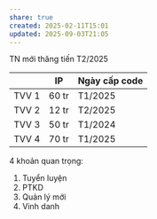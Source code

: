 ```yaml
---
share: true
created: 2025-02-11T15:01
updated: 2025-09-03T21:05
---
```

TN mới thăng tiến T2/2025

|       | IP    | Ngày cấp code |
| ----- | ----- | ------------- |
| TVV 1 | 60 tr | T1/2025       |
| TVV 2 | 12 tr | T2/2025       |
| TVV 3 | 50 tr | T1/2024       |
| TVV 4 | 70 tr | T1/2025       |

4 khoản quan trọng:
1. Tuyển luyện
2. PTKD
3. Quản lý mới
4. Vinh danh

